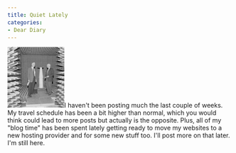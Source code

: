 ```yaml
---
title: Quiet Lately
categories:
- Dear Diary
---
```


[![Quiet-Room.jpg](/assets/posts/2008/quiet-room1.jpg)](http://depts.washington.edu/uweek/archives/1998.04.APR_30/_Photos.html)I haven't been posting much the last couple of weeks. My travel schedule has been a bit higher than normal, which you would think could lead to more posts but actually is the opposite. Plus, all of my "blog time" has been spent lately getting ready to move my websites to a new hosting provider and for some new stuff too. I'll post more on that later. I'm still here.
